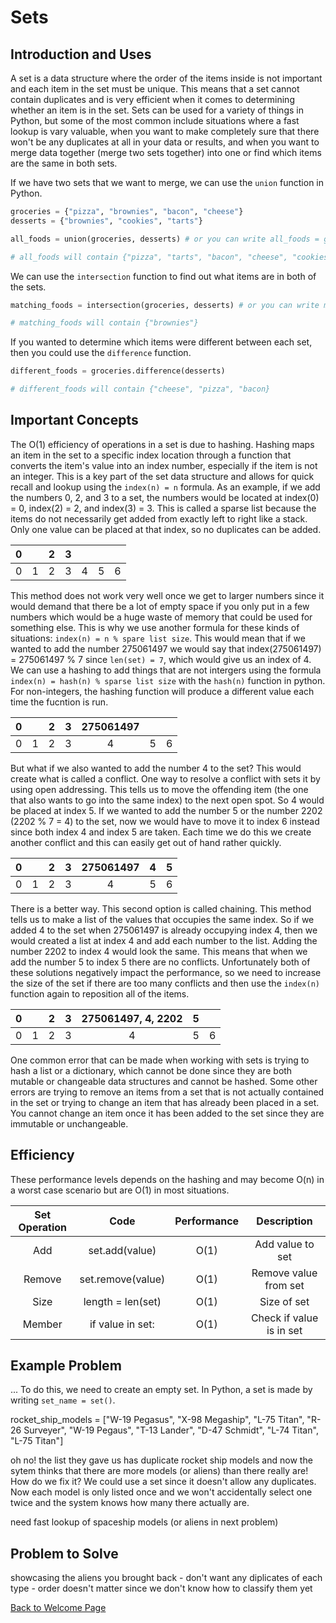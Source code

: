 # Sets

## Introduction and Uses

A set is a data structure where the order of the items inside is not important and each item in the set must be unique. This means that a set cannot contain duplicates and is very efficient when it comes to determining whether an item is in the set. Sets can be used for a variety of things in Python, but some of the most common include situations where a fast lookup is vary valuable, when you want to make completely sure that there won't be any duplicates at all in your data or results, and when you want to merge data together (merge two sets together) into one or find which items are the same in both sets. 

If we have two sets that we want to merge, we can use the `union` function in Python. 

```python
groceries = {"pizza", "brownies", "bacon", "cheese"}
desserts = {"brownies", "cookies", "tarts"}

all_foods = union(groceries, desserts) # or you can write all_foods = groceries | desserts

# all_foods will contain {"pizza", "tarts", "bacon", "cheese", "cookies", "brownies"}
```
We can use the `intersection` function to find out what items are in both of the sets.

```python
matching_foods = intersection(groceries, desserts) # or you can write matching_foods = groceries & desserts

# matching_foods will contain {"brownies"}
```

If you wanted to determine which items were different between each set, then you could use the `difference` function.

```python
different_foods = groceries.difference(desserts)

# different_foods will contain {"cheese", "pizza", "bacon}
```

## Important Concepts

The O(1) efficiency of operations in a set is due to hashing. Hashing maps an item in the set to a specific index location through a function that converts the item's value into an index number, especially if the item is not an integer. This is a key part of the set data structure and allows for quick recall and lookup using the `index(n) = n` formula. As an example, if we add the numbers 0, 2, and 3 to a set, the numbers would be located at index(0) = 0, index(2) = 2, and index(3) = 3. This is called a sparse list because the items do not necessarily get added from exactly left to right like a stack. Only one value can be placed at that index, so no duplicates can be added.

| 0 |   | 2  | 3  |   |  |  |
| :------: | :------: | :------: | :------: | :------: | :------: |  :------: |
| 0 | 1 | 2 | 3 | 4 | 5 | 6 |

This method does not work very well once we get to larger numbers since it would demand that there be a lot of empty space if you only put in a few numbers which would be a huge waste of memory that could be used for something else. This is why we use another formula for these kinds of situations: `index(n) = n % spare list size`. This would mean that if we wanted to add the number 275061497 we would say that index(275061497) = 275061497 % 7 since `len(set) = 7`, which would give us an index of 4. We can use a hashing to add things that are not intergers using the formula `index(n) = hash(n) % sparse list size` with the `hash(n)` function in python. For non-integers, the hashing function will produce a different value each time the fucntion is run. 

| 0 |   | 2  | 3  | 275061497  |  |  |
| :------: | :------: | :------: | :------: | :------: |  :------: |  :------: |
| 0 | 1 | 2 | 3 | 4 | 5 | 6 |

But what if we also wanted to add the number 4 to the set? This would create what is called a conflict. One way to resolve a conflict with sets it by using open addressing. This tells us to move the offending item (the one that also wants to go into the same index) to the next open spot. So 4 would be placed at index 5. If we wanted to add the number 5 or the number 2202 (2202 % 7 = 4) to the set, now we would have to move it to index 6 instead since both index 4 and index 5 are taken. Each time we do this we create another conflict and this can easily get out of hand rather quickly.  

| 0 |   | 2  | 3  | 275061497  | 4 | 5 |
| :------: | :------: | :------: | :------: | :------: |  :------: |  :------: |
| 0 | 1 | 2 | 3 | 4 | 5 | 6 |

There is a better way. This second option is called chaining. This method tells us to make a list of the values that occupies the same index. So if we added 4 to the set when 275061497 is already occupying index 4, then we would created a list at index 4 and add each number to the list. Adding the number 2202 to index 4 would look the same. This means that when we add the number 5 to index 5 there are no conflicts. Unfortunately both of these solutions negatively impact the performance, so we need to increase the size of the set if there are too many conflicts and then use the `index(n)` function again to reposition all of the items. 

| 0 |   | 2  | 3  | 275061497, 4, 2202  | 5 |  |
| :------: | :------: | :------: | :------: | :------: |  :------: |  :------: |
| 0 | 1 | 2 | 3 | 4 | 5 | 6 |

One common error that can be made when working with sets is trying to hash a list or a dictionary, which cannot be done since they are both mutable or changeable data structures and cannot be hashed. Some other errors are trying to remove an items from a set that is not actually contained in the set or trying to change an item that has already been placed in a set. You cannot change an item once it has been added to the set since they are immutable or unchangeable.

## Efficiency

These performance levels depends on the hashing and may become O(n) in a worst case scenario but are O(1) in most situations. 

| Set Operation | Code | Performance | Description |
| :---: | :---: | :---: | :---: |
| Add | set.add(value) | O(1) | Add value to set |
| Remove | set.remove(value) | O(1) | Remove value from set |
| Size | length = len(set) | O(1) | Size of set |
| Member | if value in set: | O(1) | Check if value is in set | 

## Example Problem

... To do this, we need to create an empty set. In Python, a set is made by writing `set_name = set()`.

rocket_ship_models = ["W-19 Pegasus", "X-98 Megaship", "L-75 Titan", "R-26 Surveyer", "W-19 Pegaus", "T-13 Lander", "D-47 Schmidt", "L-74 Titan", "L-75 Titan"]

oh no! the list they gave us has duplicate rocket ship models and now the sytem thinks that there are more models (or aliens) than there really are! How do we fix it? We could use a set since it doesn't allow any duplicates. Now each model is only listed once and we won't accidentally select one twice and the system knows how many there actually are.

need fast lookup of spaceship models (or aliens in next problem)

## Problem to Solve

showcasing the aliens you brought back - don't want any diplicates of each type - order doesn't matter since we don't know how to classify them yet

[Back to Welcome Page](https://github.com/katereclark/data_structures_tutorial/blob/main/0-welcome.md)
